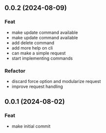 ## 0.0.2 (2024-08-09)

### Feat

- make update command available
- make update command available
- add delete command
- add more help on cli
- can make a simple request
- start implementing commands

### Refactor

- discard force option and modularize request
- improve request handling

## 0.0.1 (2024-08-02)

### Feat

- make initial commit

